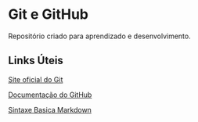 # Git e GitHub
Repositório criado para aprendizado e desenvolvimento.


## Links Úteis
[Site oficial do Git](https://git-scm.com/) 

[Documentação do GitHub](https://docs.github.com/pthttps://docs.github.com/pt)

[Sintaxe Basica Markdown](https://www.markdownguide.org/basic-syntax/)
